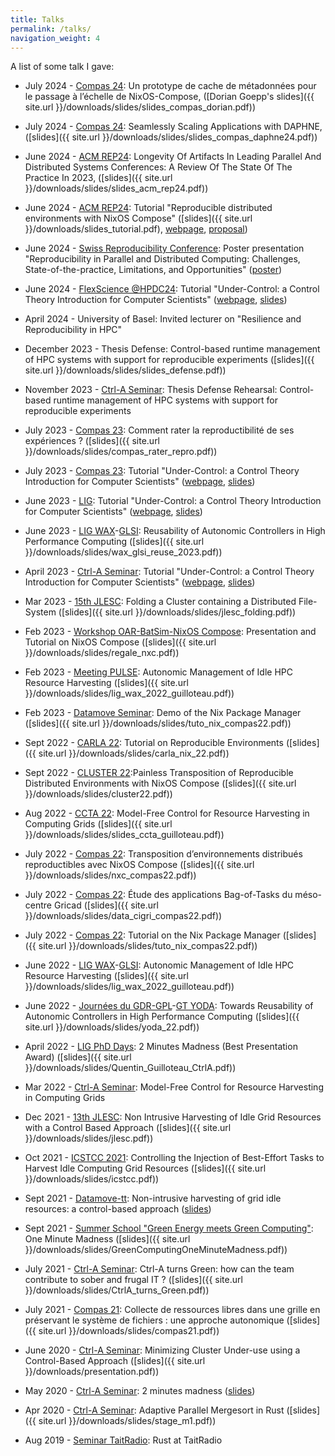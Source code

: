 ```yaml
---
title: Talks
permalink: /talks/
navigation_weight: 4
---
```


A list of some talk I gave:

- July 2024 - [Compas 24](https://2023.compas-conference.fr/programme): Un prototype de cache de métadonnées pour le passage à l’échelle de NixOS-Compose, ([Dorian Goepp's slides]({{ site.url }}/downloads/slides/slides_compas_dorian.pdf))

- July 2024 - [Compas 24](https://2023.compas-conference.fr/programme): Seamlessly Scaling Applications with DAPHNE, ([slides]({{ site.url }}/downloads/slides/slides_compas_daphne24.pdf))

- June 2024 - [ACM REP24](https://acm-rep.github.io/2024/): Longevity Of Artifacts In Leading Parallel And Distributed Systems Conferences: A Review Of The State Of The Practice In 2023, ([slides]({{ site.url }}/downloads/slides/slides_acm_rep24.pdf))

- June 2024 - [ACM REP24](https://acm-rep.github.io/2024/): Tutorial "Reproducible distributed environments with NixOS Compose" ([slides]({{ site.url }}/downloads/slides_tutorial.pdf), [webpage](https://nixos-compose.gitlabpages.inria.fr/tuto-nxc/), [proposal](https://hal.science/hal-04613983/document))

- June 2024 - [Swiss Reproducibility Conference](https://reproducibility.ch): Poster presentation "Reproducibility in Parallel and Distributed Computing: Challenges, State-of-the-practice, Limitations, and Opportunities" ([poster](https://hal.science/hal-04601351/document))

- June 2024 - [FlexScience @HPDC24](https://sites.google.com/view/flexscience): Tutorial "Under-Control: a Control Theory Introduction for Computer Scientists" ([webpage](https://control-for-computing.gitlabpages.inria.fr/tutorial/intro.html), [slides](https://gitlab.inria.fr/control-for-computing/tutorial/-/jobs/artifacts/master/raw/slides.pdf?job=slides))

- April 2024 - University of Basel: Invited lecturer on "Resilience and Reproducibility in HPC"

- December 2023 - Thesis Defense: Control-based runtime management of HPC systems with support for reproducible experiments ([slides]({{ site.url }}/downloads/slides/slides_defense.pdf))

- November 2023 - [Ctrl-A Seminar](https://team.inria.fr/ctrl-a/members/eric-rutten/labex/staars-seminars-html/): Thesis Defense Rehearsal: Control-based runtime management of HPC systems with support for reproducible experiments

- July 2023 - [Compas 23](https://2023.compas-conference.fr/programme): Comment rater la reproductibilité de ses expériences ? ([slides]({{ site.url }}/downloads/slides/compas_rater_repro.pdf))

- July 2023 - [Compas 23](https://2023.compas-conference.fr/tutoriaux): Tutorial "Under-Control: a Control Theory Introduction for Computer Scientists" ([webpage](https://control-for-computing.gitlabpages.inria.fr/tutorial/intro.html), [slides](https://gitlab.inria.fr/control-for-computing/tutorial/-/jobs/artifacts/master/raw/slides.pdf?job=slides))

- June 2023 - [LIG](https://www.liglab.fr/fr): Tutorial "Under-Control: a Control Theory Introduction for Computer Scientists" ([webpage](https://control-for-computing.gitlabpages.inria.fr/tutorial/intro.html), [slides](https://gitlab.inria.fr/control-for-computing/tutorial/-/jobs/artifacts/master/raw/slides.pdf?job=slides))

- June 2023 - [LIG WAX](https://www.liglab.fr/fr)-[GLSI](https://www.liglab.fr/fr/recherche/axes-recherche/genie-des-logiciels-et-des-systemes-dinformation): Reusability of Autonomic Controllers in High Performance Computing ([slides]({{ site.url }}/downloads/slides/wax_glsi_reuse_2023.pdf))

- April 2023 - [Ctrl-A Seminar](https://team.inria.fr/ctrl-a/members/eric-rutten/labex/staars-seminars-html/): Tutorial "Under-Control: a Control Theory Introduction for Computer Scientists" ([webpage](https://control-for-computing.gitlabpages.inria.fr/tutorial/intro.html), [slides](https://gitlab.inria.fr/control-for-computing/tutorial/-/jobs/artifacts/master/raw/slides.pdf?job=slides))

- Mar 2023 - [15th JLESC](https://events.hifis.net/event/617/): Folding a Cluster containing a Distributed File-System ([slides]({{ site.url }}/downloads/slides/jlesc_folding.pdf))

- Feb 2023 - [Workshop OAR-BatSim-NixOS Compose](https://regale-project.eu/): Presentation and Tutorial on NixOS Compose ([slides]({{ site.url }}/downloads/slides/regale_nxc.pdf))

- Feb 2023 - [Meeting PULSE](https://www.inria.fr/en/pulse): Autonomic Management of Idle HPC Resource Harvesting ([slides]({{ site.url }}/downloads/slides/lig_wax_2022_guilloteau.pdf))

- Feb 2023 - [Datamove Seminar](https://team.inria.fr/datamove/): Demo of the Nix Package Manager ([slides]({{ site.url }}/downloads/slides/tuto_nix_compas22.pdf))

- Sept 2022 - [CARLA 22](http://carla22.org/index.html): Tutorial on Reproducible Environments ([slides]({{ site.url }}/downloads/slides/carla_nix_22.pdf))

- Sept 2022 - [CLUSTER 22](https://clustercomp.org/2022/):Painless Transposition of Reproducible Distributed Environments with NixOS Compose  ([slides]({{ site.url }}/downloads/slides/cluster22.pdf))

- Aug 2022 - [CCTA 22](https://ccta2022.ieeecss.org/): Model-Free Control for Resource Harvesting in Computing Grids ([slides]({{ site.url }}/downloads/slides/slides_ccta_guilloteau.pdf))

- July 2022 - [Compas 22](https://2022.compas-conference.fr/programme/): Transposition d’environnements distribués reproductibles avec NixOS Compose ([slides]({{ site.url }}/downloads/slides/nxc_compas22.pdf))

- July 2022 - [Compas 22](https://2022.compas-conference.fr/programme/): Étude des applications Bag-of-Tasks du méso-centre Gricad ([slides]({{ site.url }}/downloads/slides/data_cigri_compas22.pdf))

- July 2022 - [Compas 22](https://2022.compas-conference.fr/tutoriaux/): Tutorial on the Nix Package Manager ([slides]({{ site.url }}/downloads/slides/tuto_nix_compas22.pdf))

- June 2022 - [LIG WAX](https://www.liglab.fr/fr)-[GLSI](https://www.liglab.fr/fr/recherche/axes-recherche/genie-des-logiciels-et-des-systemes-dinformation): Autonomic Management of Idle HPC Resource Harvesting ([slides]({{ site.url }}/downloads/slides/lig_wax_2022_guilloteau.pdf))

- June 2022 - [Journées du GDR-GPL](https://gdr-gpl-2022.sciencesconf.org/)-[GT YODA](https://gdrgpl.myxwiki.org/xwiki/bin/view/Main/GTs/YODA/): Towards Reusability of Autonomic Controllers in High Performance Computing ([slides]({{ site.url }}/downloads/slides/yoda_22.pdf))

- April 2022 - [LIG PhD Days](https://www.liglab.fr/en/home): 2 Minutes Madness (Best Presentation Award) ([slides]({{ site.url }}/downloads/slides/Quentin_Guilloteau_CtrlA.pdf))

- Mar 2022 - [Ctrl-A Seminar](https://team.inria.fr/ctrl-a/members/eric-rutten/labex/staars-seminars-html/):  Model-Free Control for Resource Harvesting in Computing Grids

- Dec 2021 - [13th JLESC](https://icl.utk.edu/jlesc13/): Non Intrusive Harvesting of Idle Grid Resources with a Control Based Approach ([slides]({{ site.url }}/downloads/slides/jlesc.pdf))

- Oct 2021 - [ICSTCC 2021](https://icstcc2021.ac.tuiasi.ro/): Controlling the Injection of Best-Effort Tasks to Harvest Idle Computing Grid Resources ([slides]({{ site.url }}/downloads/slides/icstcc.pdf))

- Sept 2021 - [Datamove-tt](https://team.inria.fr/datamove/talks/): Non-intrusive harvesting of grid idle resources: a control-based approach ([slides](https://team.inria.fr/datamove/files/2021/09/210922-slides-quentin-guilloteau.pdf))

- Sept 2021 - [Summer School "Green Energy meets Green Computing"](https://www.simula.no/education/courses/green-computing-meets-green-energy): One Minute Madness ([slides]({{ site.url }}/downloads/slides/GreenComputingOneMinuteMadness.pdf))

- July 2021 - [Ctrl-A Seminar](https://team.inria.fr/ctrl-a/members/eric-rutten/labex/staars-seminars-html/): Ctrl-A turns Green: how can the team contribute to sober and frugal IT ? ([slides]({{ site.url }}/downloads/slides/CtrlA_turns_Green.pdf))

- July 2021 - [Compas 21](https://2021.compas-conference.fr/): Collecte de ressources libres dans une grille en préservant le système de fichiers : une approche autonomique ([slides]({{ site.url }}/downloads/slides/compas21.pdf))

- June 2020 - [Ctrl-A Seminar](https://team.inria.fr/ctrl-a/members/eric-rutten/labex/staars-seminars-html/): Minimizing Cluster Under-use using a Control-Based Approach ([slides]({{ site.url }}/downloads/presentation.pdf))

- May 2020 - [Ctrl-A Seminar](https://team.inria.fr/ctrl-a/members/eric-rutten/labex/staars-seminars-html/): 2 minutes madness ([slides](https://team.inria.fr/ctrl-a/files/2020/05/CTRL_A_One_Minute_Madness.pdf))

- Apr 2020 - [Ctrl-A Seminar](https://team.inria.fr/ctrl-a/members/eric-rutten/labex/staars-seminars-html/): Adaptive Parallel Mergesort in Rust ([slides]({{ site.url }}/downloads/slides/stage_m1.pdf))

- Aug 2019 - [Seminar TaitRadio](https://www.taitradio.com/): Rust at TaitRadio
